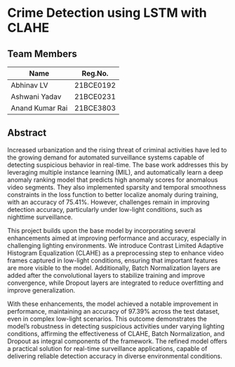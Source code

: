 # Crime Detection using LSTM with CLAHE

## Team Members

| Name            | Reg.No.   |
| --------------- | --------- |
| Abhinav LV      | 21BCE0192 |
| Ashwani Yadav   | 21BCE0231 |
| Anand Kumar Rai | 21BCE3803 |

## Abstract

Increased urbanization and the rising threat of criminal activities have led to the growing demand for automated surveillance systems capable of detecting suspicious behavior in real-time. The base work addresses this by leveraging multiple instance learning (MIL), and automatically learn a deep anomaly ranking model that predicts high anomaly scores for anomalous video segments. They also implemented sparsity and temporal smoothness constraints in the loss function to better localize anomaly during training, with an accuracy of 75.41%. However, challenges remain in improving detection accuracy, particularly under low-light conditions, such as nighttime surveillance.

This project builds upon the base model by incorporating several enhancements aimed at
improving performance and accuracy, especially in challenging lighting environments. We
introduce Contrast Limited Adaptive Histogram Equalization (CLAHE) as a preprocessing step to enhance video frames captured in low-light conditions, ensuring that important features are more visible to the model. Additionally, Batch Normalization layers are added after the convolutional layers to stabilize training and improve convergence, while Dropout layers are integrated to reduce overfitting and improve generalization.

With these enhancements, the model achieved a notable improvement in performance,
maintaining an accuracy of 97.39% across the test dataset, even in complex low-light scenarios. This outcome demonstrates the model’s robustness in detecting suspicious activities under varying lighting conditions, affirming the effectiveness of CLAHE, Batch Normalization, and Dropout as integral components of the framework. The refined model offers a practical solution for real-time surveillance applications, capable of delivering reliable detection accuracy in diverse environmental conditions.
